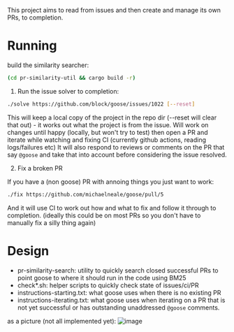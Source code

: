 This project aims to read from issues and then create and manage its own PRs, to completion.

# Running

build the similarity searcher:

```sh
(cd pr-similarity-util && cargo build -r)
```

1. Run the issue solver to completion:

```sh
./solve https://github.com/block/goose/issues/1022 [--reset]
```

This will keep a local copy of the project in the repo dir (--reset will clear that out) - it works out what the project is from the issue.
Will work on changes until happy (locally, but won't try to test) then open a PR and iterate while watching and fixing CI (currently github actions, reading logs/failures etc)
It will also respond to reviews or comments on the PR that say `@goose` and take that into account before considering the issue resolved.

2. Fix a broken PR

If you have a (non goose) PR with annoing things you just want to work:

```sh
./fix https://github.com/michaelneale/goose/pull/5
```

And it will use CI to work out how and what to fix and follow it through to completion.
(ideally this could be on most PRs so you don't have to manually fix a silly thing again)

# Design

- pr-similarity-search: utility to quickly search closed successful PRs to point goose to where it should run in the code using BM25
- check\*.sh: helper scripts to quickly check state of issues/ci/PR
- instructions-starting.txt: what goose uses when there is no existing PR
- instructions-iterating.txt: what goose uses when iterating on a PR that is not yet successful or has outstanding unaddressed `@goose` comments.

as a picture (not all implemented yet):
![image](https://github.com/user-attachments/assets/8e5577eb-8371-423a-b5ba-a4e144f3de37)
